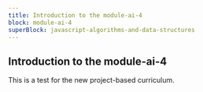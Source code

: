 ```yaml
---
title: Introduction to the module-ai-4
block: module-ai-4
superBlock: javascript-algorithms-and-data-structures
---
```


## Introduction to the module-ai-4

This is a test for the new project-based curriculum.
